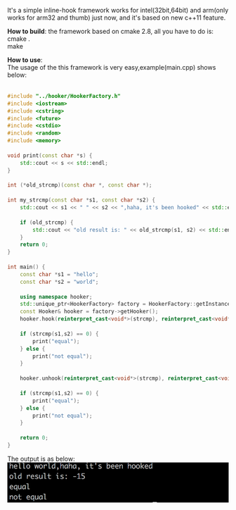 It's a simple inline-hook framework works for intel(32bit,64bit) and arm(only works for arm32 and thumb) just now, and it's based on new c++11 feature.

<b>How to build</b>:
the framework based on cmake 2.8, all you have to do is:<br/>
cmake .</br>
make<br/>

<b>How to use</b>:<br/>
The usage of the this framework is very easy,example(main.cpp) shows below:<br/>

```c++

#include "../hooker/HookerFactory.h"
#include <iostream>
#include <cstring>
#include <future>
#include <cstdio>
#include <random>
#include <memory>

void print(const char *s) {
    std::cout << s << std::endl;
}

int (*old_strcmp)(const char *, const char *);

int my_strcmp(const char *s1, const char *s2) {
    std::cout << s1 << " " << s2 << ",haha, it's been hooked" << std::endl;

	if (old_strcmp) {
		std::cout << "old result is: " << old_strcmp(s1, s2) << std::endl;
	}
    return 0;
}

int main() {
    const char *s1 = "hello";
    const char *s2 = "world";

    using namespace hooker;
	std::unique_ptr<HookerFactory> factory = HookerFactory::getInstance();
    const Hooker& hooker = factory->getHooker();
    hooker.hook(reinterpret_cast<void*>(strcmp), reinterpret_cast<void*>(my_strcmp), reinterpret_cast<void**>(&old_strcmp));

    if (strcmp(s1,s2) == 0) {
        print("equal");
    } else {
        print("not equal");
    }

    hooker.unhook(reinterpret_cast<void*>(strcmp), reinterpret_cast<void*>(old_strcmp));

    if (strcmp(s1,s2) == 0) {
        print("equal");
    } else {
        print("not equal");
    }

    return 0;
}


```

The output is as below:
![image](imgs/crop2.png)

